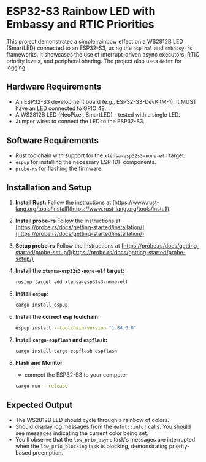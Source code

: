 # ESP32-S3 Rainbow LED with Embassy and RTIC Priorities

This project demonstrates a simple rainbow effect on a WS2812B LED (SmartLED) connected to an ESP32-S3, using the `esp-hal` and `embassy-rs` frameworks. It showcases the use of interrupt-driven async executors, RTIC priority levels, and peripheral sharing. The project also uses `defmt` for logging.

## Hardware Requirements

*   An ESP32-S3 development board (e.g., ESP32-S3-DevKitM-1).  It MUST have an LED connected to GPIO 48.
*   A WS2812B LED (NeoPixel, SmartLED) - tested with a single LED.  
*   Jumper wires to connect the LED to the ESP32-S3.

## Software Requirements

*   Rust toolchain with support for the `xtensa-esp32s3-none-elf` target.
*   `espup` for installing the necessary ESP-IDF components.
*   `probe-rs` for flashing the firmware.

## Installation and Setup

1.  **Install Rust:** Follow the instructions at [https://www.rust-lang.org/tools/install](https://www.rust-lang.org/tools/install).

2. **Install probe-rs** Follow the instructions at [https://probe.rs/docs/getting-started/installation/](https://probe.rs/docs/getting-started/installation/)
3. **Setup probe-rs** Follow the instructions at [https://probe.rs/docs/getting-started/probe-setup/](https://probe.rs/docs/getting-started/probe-setup/)

4.  **Install the `xtensa-esp32s3-none-elf` target:**

    ```bash
    rustup target add xtensa-esp32s3-none-elf
    ```

5.  **Install `espup`:**

    ```bash
    cargo install espup
    ```

6.  **Install the correct esp toolchain:**

    ```bash
    espup install --toolchain-version "1.84.0.0"
    ```

7.  **Install `cargo-espflash` and `espflash`:**

    ```bash
    cargo install cargo-espflash espflash
    ```

8. **Flash and Monitor**
    *  connect the ESP32-S3 to your computer

    ```bash
    cargo run --release
    ```
## Expected Output

*   The WS2812B LED should cycle through a rainbow of colors.
*   Should display log messages from the `defmt::info!` calls. You should see messages indicating the current color being set.
*   You'll observe that the `low_prio_async` task's messages are interrupted when the `low_prio_blocking` task is blocking, demonstrating priority-based preemption.

